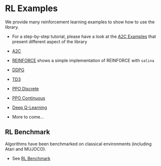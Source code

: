 # RL Examples

We provide many reinforcement learning examples to show how to use the library.

* For a step-by-step tutorial, please have a look at the [A2C Examples](a2c/) that present different aspect of the library

* [A2C](a2c/)
* [REINFORCE](rl/reinforce/) shows a simple implementation of REINFORCE with `salina`
* [DDPG](ddpg/)
* [TD3](td3/)
* [PPO Discrete](ppo_discrete/)
* [PPO Continuous](ppo_continuous/)
* [Deep Q-Learning](dqn/)
* More to come...

## RL Benchmark

Algorithms have been benchmarked on classical environments (including Atari and MUJOCO).

* See [RL Benchmark](BENCHMARK.md)
